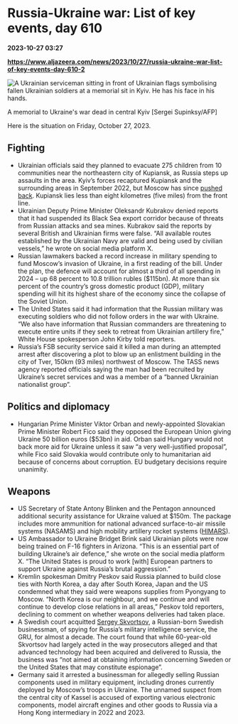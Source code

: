 # Russia-Ukraine war: List of key events, day 610

**2023-10-27 03:27**

**https://www.aljazeera.com/news/2023/10/27/russia-ukraine-war-list-of-key-events-day-610-2**

![A Ukrainian serviceman sitting in front of Ukrainian flags symbolising fallen Ukrainian soldiers at a memorial sit in Kyiv. He has his face in his hands.](https://www.aljazeera.com/wp-content/uploads/2023/10/33Z638U-highres-1698371534.jpg?resize=770%2C513&quality=80)

A memorial to Ukraine's war dead in central Kyiv \[Sergei Supinksy/AFP\]

Here is the situation on Friday, October 27, 2023.

Fighting
--------

*   Ukrainian officials said they planned to evacuate 275 children from 10 communities near the northeastern city of Kupiansk, as Russia steps up assaults in the area. Kyiv’s forces recaptured Kupiansk and the surrounding areas in September 2022, but Moscow has since [pushed back](https://www.aljazeera.com/news/2023/10/11/russia-tries-to-stop-ukraines-counteroffensive-before-winter). Kupiansk lies less than eight kilometres (five miles) from the front line.
*   Ukrainian Deputy Prime Minister Oleksandr Kubrakov denied reports that it had suspended its Black Sea export corridor because of threats from Russian attacks and sea mines. Kubrakov said the reports by several British and Ukrainian firms were false. “All available routes established by the Ukrainian Navy are valid and being used by civilian vessels,” he wrote on social media platform X.
*   Russian lawmakers backed a record increase in military spending to fund Moscow’s invasion of Ukraine, in a first reading of the bill. Under the plan, the defence will account for almost a third of all spending in 2024 – up 68 percent to 10.8 trillion rubles ($115bn). At more than six percent of the country’s gross domestic product (GDP), military spending will hit its highest share of the economy since the collapse of the Soviet Union.
*   The United States said it had information that the Russian military was executing soldiers who did not follow orders in the war with Ukraine. “We also have information that Russian commanders are threatening to execute entire units if they seek to retreat from Ukrainian artillery fire,” White House spokesperson John Kirby told reporters.
*   Russia’s FSB security service said it killed a man during an attempted arrest after discovering a plot to blow up an enlistment building in the city of Tver, 150km (93 miles) northwest of Moscow. The TASS news agency reported officials saying the man had been recruited by Ukraine’s secret services and was a member of a “banned Ukrainian nationalist group”.

Politics and diplomacy
----------------------

*   Hungarian Prime Minister Viktor Orban and newly-appointed Slovakian Prime Minister Robert Fico said they opposed the European Union giving Ukraine 50 billion euros ($53bn) in aid. Orban said Hungary would not back more aid for Ukraine unless it saw “a very well-justified proposal”, while Fico said Slovakia would contribute only to humanitarian aid because of concerns about corruption. EU budgetary decisions require unanimity.

Weapons
-------

*   US Secretary of State Antony Blinken and the Pentagon announced additional security assistance for Ukraine valued at $150m. The package includes more ammunition for national advanced surface-to-air missile systems (NASAMS) and high mobility artillery rocket systems ([HIMARS](https://www.aljazeera.com/news/2022/6/1/what-is-himars-the-advanced-rocket-system-us-is-sending-ukraine)).
*   US Ambassador to Ukraine Bridget Brink said Ukrainian pilots were now being trained on F-16 fighters in Arizona. “This is an essential part of building Ukraine’s air defence,” she wrote on the social media platform X. “The United States is proud to work \[with\] European partners to support Ukraine against Russia’s brutal aggression.”
*   Kremlin spokesman Dmitry Peskov said Russia planned to build close ties with North Korea, a day after South Korea, Japan and the US condemned what they said were weapons supplies from Pyongyang to Moscow. “North Korea is our neighbour, and we continue and will continue to develop close relations in all areas,” Peskov told reporters, declining to comment on whether weapons deliveries had taken place.
*   A Swedish court acquitted [Sergey Skvortsov](https://www.aljazeera.com/news/2023/1/17/europe-awakens-to-the-threat-of-sabotage-by-russian-agents), a Russian-born Swedish businessman, of spying for Russia’s military intelligence service, the GRU, for almost a decade. The court found that while 60-year-old Skvortsov had largely acted in the way prosecutors alleged and that advanced technology had been acquired and delivered to Russia, the business was “not aimed at obtaining information concerning Sweden or the United States that may constitute espionage”.
*   Germany said it arrested a businessman for allegedly selling Russian components used in military equipment, including drones currently deployed by Moscow’s troops in Ukraine. The unnamed suspect from the central city of Kassel is accused of exporting various electronic components, model aircraft engines and other goods to Russia via a Hong Kong intermediary in 2022 and 2023.
